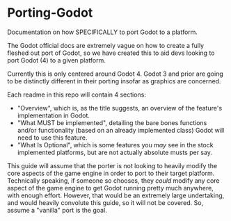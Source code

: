 # Porting-Godot
Documentation on how SPECIFICALLY to port Godot to a platform.

The Godot official docs are extremely vague on how to create a fully fleshed out port of Godot, so we have created this to aid devs looking to port Godot (4) to a given platform.

Currently this is only centered around Godot 4. Godot 3 and prior are going to be distinctly different in their porting insofar as graphics are concerned. 

Each readme in this repo will contain 4 sections: 
* "Overview", which is, as the title suggests, an overview of the feature's implementation in Godot. 
* "What MUST be implemented", detailing the bare bones functions and/or functionality (based on an already implemented class) Godot will need to use this feature.
* "What Is Optional", which is some features you *may* see in the stock implemented platforms, but are not actually absolute musts per say.

This guide will assume that the porter is not looking to heavily modify the core aspects of the game engine in order to port to their target platform. Technically speaking, if someone so chooses, they *could* modify any core aspect of the game engine to get Godot running pretty much anywhere, with enough effort. However, that would be an extremely large undertaking, and would heavily convolute this guide, so it will not be covered. So, assume a "vanilla" port is the goal.



